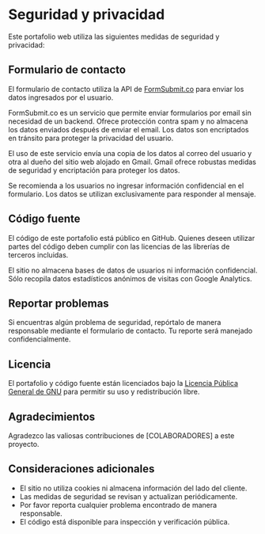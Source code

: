 # Seguridad y privacidad

Este portafolio web utiliza las siguientes medidas de seguridad y privacidad:

## Formulario de contacto

El formulario de contacto utiliza la API de [FormSubmit.co](https://formsubmit.co/) para enviar los datos ingresados por el usuario.

FormSubmit.co es un servicio que permite enviar formularios por email sin necesidad de un backend. Ofrece protección contra spam y no almacena los datos enviados después de enviar el email. Los datos son encriptados en tránsito para proteger la privacidad del usuario. 

El uso de este servicio envía una copia de los datos al correo del usuario y otra al dueño del sitio web alojado en Gmail. Gmail ofrece robustas medidas de seguridad y encriptación para proteger los datos.

Se recomienda a los usuarios no ingresar información confidencial en el formulario. Los datos se utilizan exclusivamente para responder al mensaje.

## Código fuente

El código de este portafolio está público en GitHub. Quienes deseen utilizar partes del código deben cumplir con las licencias de las librerías de terceros incluidas.

El sitio no almacena bases de datos de usuarios ni información confidencial. Sólo recopila datos estadísticos anónimos de visitas con Google Analytics.

## Reportar problemas

Si encuentras algún problema de seguridad, repórtalo de manera responsable mediante el formulario de contacto. Tu reporte será manejado confidencialmente.

## Licencia

El portafolio y código fuente están licenciados bajo la [Licencia Pública General de GNU](https://www.gnu.org/licenses/gpl-3.0.html) para permitir su uso y redistribución libre. 

## Agradecimientos

Agradezco las valiosas contribuciones de [COLABORADORES] a este proyecto. 

## Consideraciones adicionales

- El sitio no utiliza cookies ni almacena información del lado del cliente.
- Las medidas de seguridad se revisan y actualizan periódicamente. 
- Por favor reporta cualquier problema encontrado de manera responsable.
- El código está disponible para inspección y verificación pública.

